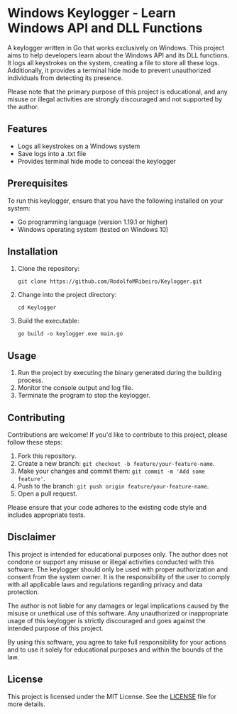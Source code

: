 # Windows Keylogger - Learn Windows API and DLL Functions

A keylogger written in Go that works exclusively on Windows. This project aims to help developers learn about the Windows API and its DLL functions. It logs all keystrokes on the system, creating a file to store all these logs. Additionally, it provides a terminal hide mode to prevent unauthorized individuals from detecting its presence.

Please note that the primary purpose of this project is educational, and any misuse or illegal activities are strongly discouraged and not supported by the author.

## Features
- Logs all keystrokes on a Windows system
- Save logs into a .txt file 
- Provides terminal hide mode to conceal the keylogger

## Prerequisites

To run this keylogger, ensure that you have the following installed on your system:

- Go programming language (version 1.19.1 or higher)
- Windows operating system (tested on Windows 10)

## Installation

1. Clone the repository:

   ```shell
   git clone https://github.com/RodolfoMRibeiro/Keylogger.git
   ```
   
2. Change into the project directory:

   ```shell
   cd Keylogger
   ```
   
3. Build the executable:

   ```shell
   go build -o keylogger.exe main.go
   ```
## Usage
1. Run the project by executing the binary generated during the building process.
2. Monitor the console output and log file.
3. Terminate the program to stop the keylogger.

## Contributing
Contributions are welcome! If you'd like to contribute to this project, please follow these steps:
1. Fork this repository.
2. Create a new branch: `git checkout -b feature/your-feature-name`.
3. Make your changes and commit them: `git commit -m 'Add some feature'`.
4. Push to the branch: `git push origin feature/your-feature-name`.
5. Open a pull request.

Please ensure that your code adheres to the existing code style and includes appropriate tests.

## Disclaimer

This project is intended for educational purposes only. The author does not condone or support any misuse or illegal activities conducted with this software. The keylogger should only be used with proper authorization and consent from the system owner. It is the responsibility of the user to comply with all applicable laws and regulations regarding privacy and data protection.

The author is not liable for any damages or legal implications caused by the misuse or unethical use of this software. Any unauthorized or inappropriate usage of this keylogger is strictly discouraged and goes against the intended purpose of this project.

By using this software, you agree to take full responsibility for your actions and to use it solely for educational purposes and within the bounds of the law.

## License
This project is licensed under the MIT License. See the [LICENSE](LICENSE) file for more details.
